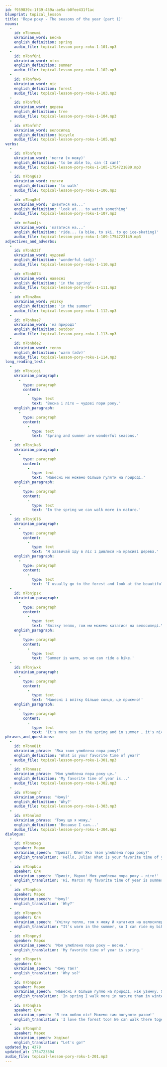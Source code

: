 ```yaml
---
id: f959839c-1f39-459a-ae5a-b0fee431f1ac
blueprint: topical_lesson
title: 'Пори року - The seasons of the year (part 1)'
nouns:
  -
    id: m7bneumi
    ukrainian_word: весна
    english_definition: spring
    audio_file: topical-lesson-pory-roku-1-101.mp3
  -
    id: m7bnf6ni
    ukrainian_word: літо
    english_definition: summer
    audio_file: topical-lesson-pory-roku-1-102.mp3
  -
    id: m7bnf9w6
    ukrainian_word: ліс
    english_definition: forest
    audio_file: topical-lesson-pory-roku-1-103.mp3
  -
    id: m7bnfh0l
    ukrainian_word: дерева
    english_definition: tree
    audio_file: topical-lesson-pory-roku-1-104.mp3
  -
    id: m7bnfnh7
    ukrainian_word: велосипед
    english_definition: bicycle
    audio_file: topical-lesson-pory-roku-1-105.mp3
verbs:
  -
    id: m7bnfqrm
    ukrainian_word: 'могти (я можу)'
    english_definition: 'to be able to, can (I can)'
    audio_file: topical-lesson-pory-roku-1-105-1754721889.mp3
  -
    id: m7bng6s3
    ukrainian_word: гуляти
    english_definition: 'to walk'
    audio_file: topical-lesson-pory-roku-1-106.mp3
  -
    id: m7bng8ef
    ukrainian_word: 'дивитися на...'
    english_definition: 'look at... to watch something'
    audio_file: topical-lesson-pory-roku-1-107.mp3
  -
    id: me3wu4js
    ukrainian_word: 'кататися на...'
    english_definition: 'ride... (a bike, to ski, to go ice-skating)'
    audio_file: topical-lesson-pory-roku-1-109-1754723149.mp3
adjectives_and_adverbs:
  -
    id: m7bnh22f
    ukrainian_word: чудовий
    english_definition: 'wonderful (adj)'
    audio_file: topical-lesson-pory-roku-1-110.mp3
  -
    id: m7bnh874
    ukrainian_word: навесні
    english_definition: 'in the spring'
    audio_file: topical-lesson-pory-roku-1-111.mp3
  -
    id: m7bnz8mx
    ukrainian_word: улітку
    english_definition: 'in the summer'
    audio_file: topical-lesson-pory-roku-1-112.mp3
  -
    id: m7bnhae7
    ukrainian_word: 'на природі'
    english_definition: outdoor
    audio_file: topical-lesson-pory-roku-1-113.mp3
  -
    id: m7bnhde2
    ukrainian_word: тепло
    english_definition: 'warm (adv)'
    audio_file: topical-lesson-pory-roku-1-114.mp3
long_reading_text:
  -
    id: m7bnicgi
    ukrainian_paragraph:
      -
        type: paragraph
        content:
          -
            type: text
            text: 'Весна і літо – чудові пори року.'
    english_paragraph:
      -
        type: paragraph
        content:
          -
            type: text
            text: 'Spring and summer are wonderful seasons.'
  -
    id: m7bnika6
    ukrainian_paragraph:
      -
        type: paragraph
        content:
          -
            type: text
            text: 'Навесні ми можемо більше гуляти на природі.'
    english_paragraph:
      -
        type: paragraph
        content:
          -
            type: text
            text: 'In the spring we can walk more in nature.'
  -
    id: m7bnj6l6
    ukrainian_paragraph:
      -
        type: paragraph
        content:
          -
            type: text
            text: 'Я зазвичай іду в ліс і дивлюся на красиві дерева.'
    english_paragraph:
      -
        type: paragraph
        content:
          -
            type: text
            text: 'I usually go to the forest and look at the beautiful trees.'
  -
    id: m7bnjpsx
    ukrainian_paragraph:
      -
        type: paragraph
        content:
          -
            type: text
            text: "Влітку тепло, тож ми можемо кататися на велосипеді.\_"
    english_paragraph:
      -
        type: paragraph
        content:
          -
            type: text
            text: 'Summer is warm, so we can ride a bike.'
  -
    id: m7bnjwxk
    ukrainian_paragraph:
      -
        type: paragraph
        content:
          -
            type: text
            text: 'Навесні і влітку більше сонця, це приємно!'
    english_paragraph:
      -
        type: paragraph
        content:
          -
            type: text
            text: "It's more sun in the spring and in summer , it's nice! "
phrases_and_questions:
  -
    id: m7bno81t
    ukrainian_phrase: 'Яка твоя улюблена пора року?'
    english_definition: 'What is your favorite time of year?'
    audio_file: topical-lesson-pory-roku-1-301.mp3
  -
    id: m7bnoasz
    ukrainian_phrase: 'Моя улюблена пора року це…'
    english_definition: 'My favorite time of year is...'
    audio_file: topical-lesson-pory-roku-1-302.mp3
  -
    id: m7bnogn7
    ukrainian_phrase: 'Чому?'
    english_definition: 'Why?'
    audio_file: topical-lesson-pory-roku-1-303.mp3
  -
    id: m7bnolm3
    ukrainian_phrase: 'Тому що я можу…'
    english_definition: 'Because I can...'
    audio_file: topical-lesson-pory-roku-1-304.mp3
dialogue:
  -
    id: m7bnoxeg
    speaker: Марко
    ukrainian_speech: 'Привіт, Юлю! Яка твоя улюблена пора року?'
    english_translation: 'Hello, Julia! What is your favorite time of year?'
  -
    id: m7bnpbcu
    speaker: Юля
    ukrainian_speech: 'Привіт, Марко! Моя улюблена пора року – літо!'
    english_translation: 'Hi, Marco! My favorite time of year is summer!'
  -
    id: m7bnphqa
    speaker: Марко
    ukrainian_speech: 'Чому?'
    english_translation: 'Why?'
  -
    id: m7bnpndh
    speaker: Юля
    ukrainian_speech: 'Улітку тепло, тож я можу й кататися на велосипеді. А яка твоя улюблена пора року?'
    english_translation: "It's warm in the summer, so I can ride my bike. What's your favorite time of year?"
  -
    id: m7bnpnyd
    speaker: Марко
    ukrainian_speech: 'Моя улюблена пора року – весна.'
    english_translation: 'My favorite time of year is spring.'
  -
    id: m7bnpoth
    speaker: Юля
    ukrainian_speech: 'Чому так?'
    english_translation: 'Why so?'
  -
    id: m7bnpq29
    speaker: Марко
    ukrainian_speech: 'Навесні я більше гуляю на природі, ніж узимку. Я йду в ліс і дивлюся на красиві дерева.'
    english_translation: 'In spring I walk more in nature than in winter. I go into the forest and look at the beautiful trees.'
  -
    id: m7bnqkza
    speaker: Юля
    ukrainian_speech: 'Я теж люблю ліс! Можемо там погуляти разом!'
    english_translation: 'I love the forest too! We can walk there together!'
  -
    id: m7bnqmh3
    speaker: Марко
    ukrainian_speech: Ходімо!
    english_translation: "Let's go!"
updated_by: 4378
updated_at: 1754723594
audio_file: topical-lesson-pory-roku-1-201.mp3
---
```

